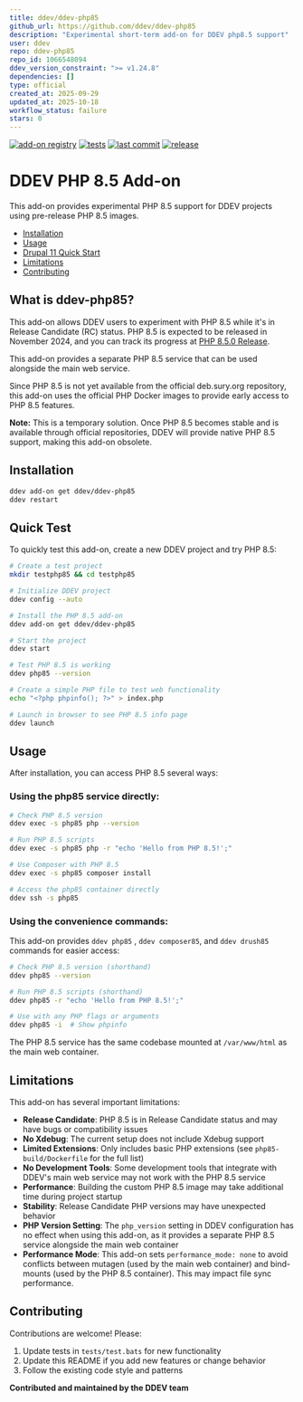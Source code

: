 ```yaml
---
title: ddev/ddev-php85
github_url: https://github.com/ddev/ddev-php85
description: "Experimental short-term add-on for DDEV php8.5 support"
user: ddev
repo: ddev-php85
repo_id: 1066548094
ddev_version_constraint: ">= v1.24.8"
dependencies: []
type: official
created_at: 2025-09-29
updated_at: 2025-10-18
workflow_status: failure
stars: 0
---
```


[![add-on registry](https://img.shields.io/badge/DDEV-Add--on_Registry-blue)](https://addons.ddev.com)
[![tests](https://github.com/ddev/ddev-php85/actions/workflows/tests.yml/badge.svg?branch=main)](https://github.com/ddev/ddev-php85/actions/workflows/tests.yml?query=branch%3Amain)
[![last commit](https://img.shields.io/github/last-commit/ddev/ddev-php85)](https://github.com/ddev/ddev-php85/commits)
[![release](https://img.shields.io/github/v/release/ddev/ddev-php85)](https://github.com/ddev/ddev-php85/releases/latest)

# DDEV PHP 8.5 Add-on <!-- omit in toc -->

This add-on provides experimental PHP 8.5 support for DDEV projects using pre-release PHP 8.5 images.

* [Installation](#installation)
* [Usage](#usage)
* [Drupal 11 Quick Start](https://github.com/ddev/ddev-php85/blob/main/README.drupal11.md)
* [Limitations](#limitations)
* [Contributing](#contributing)

## What is ddev-php85?

This add-on allows DDEV users to experiment with PHP 8.5 while it's in Release Candidate (RC) status. PHP 8.5 is expected to be released in November 2024, and you can track its progress at [PHP 8.5.0 Release](https://www.php.net/index.php#2025-09-25-3).

This add-on provides a separate PHP 8.5 service that can be used alongside the main web service.

Since PHP 8.5 is not yet available from the official deb.sury.org repository, this add-on uses the official PHP Docker images to provide early access to PHP 8.5 features.

**Note:** This is a temporary solution. Once PHP 8.5 becomes stable and is available through official repositories, DDEV will provide native PHP 8.5 support, making this add-on obsolete.

## Installation

```bash
ddev add-on get ddev/ddev-php85
ddev restart
```

## Quick Test

To quickly test this add-on, create a new DDEV project and try PHP 8.5:

```bash
# Create a test project
mkdir testphp85 && cd testphp85

# Initialize DDEV project
ddev config --auto

# Install the PHP 8.5 add-on
ddev add-on get ddev/ddev-php85

# Start the project
ddev start

# Test PHP 8.5 is working
ddev php85 --version

# Create a simple PHP file to test web functionality
echo "<?php phpinfo(); ?>" > index.php

# Launch in browser to see PHP 8.5 info page
ddev launch
```

## Usage

After installation, you can access PHP 8.5 several ways:

### Using the php85 service directly:

```bash
# Check PHP 8.5 version
ddev exec -s php85 php --version

# Run PHP 8.5 scripts
ddev exec -s php85 php -r "echo 'Hello from PHP 8.5!';"

# Use Composer with PHP 8.5
ddev exec -s php85 composer install

# Access the php85 container directly
ddev ssh -s php85
```

### Using the convenience commands:

This add-on provides  `ddev php85` , `ddev composer85`, and `ddev drush85` commands for easier access:

```bash
# Check PHP 8.5 version (shorthand)
ddev php85 --version

# Run PHP 8.5 scripts (shorthand)
ddev php85 -r "echo 'Hello from PHP 8.5!';"

# Use with any PHP flags or arguments
ddev php85 -i  # Show phpinfo
```

The PHP 8.5 service has the same codebase mounted at `/var/www/html` as the main web container.

## Limitations

This add-on has several important limitations:

- **Release Candidate**: PHP 8.5 is in Release Candidate status and may have bugs or compatibility issues
- **No Xdebug**: The current setup does not include Xdebug support
- **Limited Extensions**: Only includes basic PHP extensions (see `php85-build/Dockerfile` for the full list)
- **No Development Tools**: Some development tools that integrate with DDEV's main web service may not work with the PHP 8.5 service
- **Performance**: Building the custom PHP 8.5 image may take additional time during project startup
- **Stability**: Release Candidate PHP versions may have unexpected behavior
- **PHP Version Setting**: The `php_version` setting in DDEV configuration has no effect when using this add-on, as it provides a separate PHP 8.5 service alongside the main web container
- **Performance Mode**: This add-on sets `performance_mode: none` to avoid conflicts between mutagen (used by the main web container) and bind-mounts (used by the PHP 8.5 container). This may impact file sync performance.

## Contributing

Contributions are welcome! Please:

1. Update tests in `tests/test.bats` for new functionality
2. Update this README if you add new features or change behavior
3. Follow the existing code style and patterns

**Contributed and maintained by the DDEV team**
